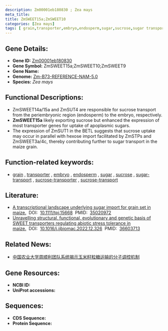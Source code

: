 ```yaml
---
description: Zm00001eb180830 ; Zea mays
meta_title:
title: ZmSWEET15a;ZmSWEET10
categories: [Zea mays]
tags: [ grain,transporter,embryo,endosperm,sugar,sucrose,sugar transport,sucrose transporter,sucrose transport ]
---
```


## Gene Details:
- **Gene ID:**	[Zm00001eb180830](https://www.maizegdb.org/gene_center/gene/Zm00001eb180830)
- **Gene Symbol:** ZmSWEET15a;ZmSWEET10;ZmSWEET9
- **Gene Name:** 
- **Genome:** [Zm-B73-REFERENCE-NAM-5.0](https://www.maizegdb.org/genome/assembly/Zm-B73-REFERENCE-NAM-5.0)
- **Species:** *Zea mays*

## Functional Descriptions:
   - ZmSWEET14a/15a and ZmSUT4 are responsible for sucrose transport from the periembryonic region (endosperm) to the embryo, respectively.
   - **ZmSWEET15a** likely exporting sucrose but enhanced the expression of most transporter genes for uptake of apoplasmic sugars.
   - The expression of ZmSUT1 in the BETL suggests that sucrose uptake may occur in parallel with hexose import facilitated by ZmSTPs and ZmSWEET3a/4c, thereby contributing further to sugar transport in the maize grain.

## Function-related keywords:
- [grain](/tags/grain/)&nbsp;,&nbsp;[transporter](/tags/transporter/)&nbsp;,&nbsp;[embryo](/tags/embryo/)&nbsp;,&nbsp;[endosperm](/tags/endosperm/)&nbsp;,&nbsp;[sugar](/tags/sugar/)&nbsp;,&nbsp;[sucrose](/tags/sucrose/)&nbsp;,&nbsp;[sugar-transport](/tags/sugar-transport/)&nbsp;,&nbsp;[sucrose-transporter](/tags/sucrose-transporter/)&nbsp;,&nbsp;[sucrose-transport](/tags/sucrose-transport/)

## Literature:
   - [A transcriptional landscape underlying sugar import for grain set in maize.]( https://onlinelibrary.wiley.com/doi/10.1111/tpj.15668)&nbsp;&nbsp;DOI:&nbsp;&nbsp;[10.1111/tpj.15668](https://onlinelibrary.wiley.com/doi/10.1111/tpj.15668)&nbsp;&nbsp;PMID:&nbsp;&nbsp;[35020972](https://pubmed.ncbi.nlm.nih.gov/35020972/)
   - [Unravelling structural, functional, evolutionary and genetic basis of SWEET transporters regulating abiotic stress tolerance in maize.]( https://www.sciencedirect.com/science/article/pii/S0141813022032536?via%3Dihub)&nbsp;&nbsp;DOI:&nbsp;&nbsp;[10.1016/j.ijbiomac.2022.12.326](https://www.sciencedirect.com/science/article/pii/S0141813022032536?via%3Dihub)&nbsp;&nbsp;PMID:&nbsp;&nbsp;[36603713](https://pubmed.ncbi.nlm.nih.gov/36603713/)

## Related News:
   - [中国农业大学周顺利团队系统揭示玉米籽粒糖运输的分子调控机制](https://mp.weixin.qq.com/s?__biz=MzIyOTY2NDYyNQ==&mid=2247531334&idx=1&sn=d1b429586eb849f7ea48712be59b399e&chksm=e8bd0958dfca804e3b561bb51dd105ed1e2011fff7aee0df91023dd13e5ee2470cd8e10a00a8&scene=27#wechat_redirect)

## Gene Resources:
- **NCBI ID:** [](https://www.ncbi.nlm.nih.gov/gene/?term=)
- **UniProt accessions:** [](https://www.uniprot.org/uniprotkb//entry)



## Sequences:
- **CDS Sequence:**
- **Protein Sequence:**

